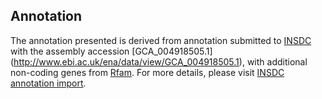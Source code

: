 
Annotation
----------

The annotation presented is derived from annotation submitted to
[INSDC](http://www.insdc.org) with the assembly accession [GCA\_004918505.1]
(http://www.ebi.ac.uk/ena/data/view/GCA_004918505.1),
with additional non-coding genes from
[Rfam](http://rfam.xfam.org/). For more details, please visit [INSDC
annotation import](http://ensemblgenomes.org/info/data/insdc_annotation).
